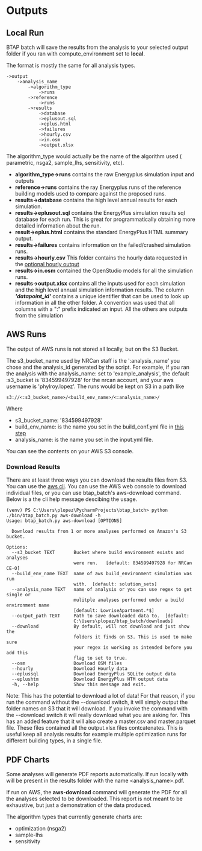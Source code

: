 # Outputs

## Local Run 
BTAP batch will save the results from the analysis to your selected output folder if you ran with compute_environment set to **local**.

The format is mostly the same for all analysis types. 
```
->output
    ->analysis_name
        ->algorithm_type
            ->runs
        ->reference
            ->runs
        ->results
            ->database
            ->eplusout.sql
            ->eplus.html
            ->failures
            ->hourly.csv
            ->in.osm
            ->output.xlsx
```
The algorithm_type would actually be the name of the algorithm used ( parametric, nsga2, sample_lhs, sensitivity, etc). 
* **algorithm_type->runs** contains the raw Energyplus simulation input and outputs
* **reference->runs** contains the ray Energyplus runs of the reference building models used to compare against the proposed runs. 
* **results->database** contains the high level annual results for each simulation. 
* **results->eplusout.sql** contains the EnergyPlus simulation results sql database for each run. This is great for 
programmatically obtaining more detailed information about the run. 
* **result->eplus.html** contains the standard EnergyPlus HTML summary output. 
* **results->failures** contains information on the failed/crashed simulation runs. 
* **results->hourly.csv** This folder contains the hourly data requested in the [optional hourly output](hourly_outputs.md)
* **results->in.osm** contained the OpenStudio models for all the simulation runs. 
* **results->output.xlsx** contains all the inputs used for each simulation and the high level annual simulation 
information results.  The column ***'datapoint_id'*** contains a unique identifier that can be used to look up information in 
all the other folder.  A convention was used that all columns with a ":" prefix indicated an input.  All the others are 
outputs from the simulation

## AWS Runs
The output of AWS  runs is not stored all locally, but on the S3 Bucket. 

The s3_bucket_name used by NRCan staff is   the ':analysis_name' you chose and the analysis_id 
generated by the script. For example, if you ran the analysis with the analysis_name: set to 'example_analysis', the default 
:s3_bucket is '834599497928' for the nrcan account, and your aws username is 'phylroy.lopez'. The runs would be kept on S3 in a path like
```
s3://<:s3_bucket_name>/<build_env_name>/<:analysis_name>/
```
Where 
* s3_bucket_name: '834599497928'
* build_env_name: is the name you set in the build_conf.yml file in [this step](configure.md)
* analysis_name: is the name you set in the input.yml file. 

You can see the contents on your AWS S3 console. 

### Download Results
There are at least three ways you can download the results files from S3. You can use the 
[aws cli](https://docs.aws.amazon.com/cli/latest/reference/s3/cp.html). You can use the AWS web console to download 
individual files, or you can use btap_batch's  aws-download command. Below is a the cli help message descibing the usage.
```
(venv) PS C:\Users\plopez\PycharmProjects\btap_batch> python ./bin/btap_batch.py aws-download -h
Usage: btap_batch.py aws-download [OPTIONS]

  Download results from 1 or more analyses performed on Amazon's S3 bucket.

Options:
  --s3_bucket TEXT       Bucket where build environment exists and analyses
                         were run.   [default: 834599497928 for NRCan CE-O]
  --build_env_name TEXT  name of aws build_environment simulation was run
                         with.  [default: solution_sets]
  --analysis_name TEXT   name of analysis or you can use regex to get single or
                         mulitple analyses performed under a build environment name
                         [default: LowriseApartment.*$]
  --output_path TEXT     Path to save downloaded data to.  [default:
                         C:\Users\plopez/btap_batch/downloads]
  --download             By default, will not download and just show the
                         folders it finds on S3. This is used to make sure
                         your regex is working as intended before you add this
                         flag to set to true.
  --osm                  Download OSM files
  --hourly               Download Hourly data
  --eplussql             Download EnergyPlus SQLite output data
  --eplushtm             Download EnergyPlus HTM output data
  -h, --help             Show this message and exit.

```

Note: This has the potential to download a lot of data! For that reason, if you run the command without the --download 
switch, it will simply output the folder names on S3 that it will download. If you invoke the command with the --download switch
it will really download what you are asking for. This has an added feature that it will also create a master.csv and 
master.parquet file. These files contained all the output.xlsx files contcatenates. This is useful keep all analysis results 
for example multiple optimization runs for different building types, in a single file. 

## PDF Charts 
Some analyses will generate PDF reports automatically. If run locally with will be present in the results folder with the 
name <analysis_name>.pdf. 

If run on AWS, the **aws-download** command will generate the PDF for all the analyses selected to be downloaded. This report 
is not meant to be exhaustive, but just a demonstration of the data produced. 

The algorithm types that currently generate charts are: 
* optimization (nsga2)
* sample-lhs
* sensitivity
